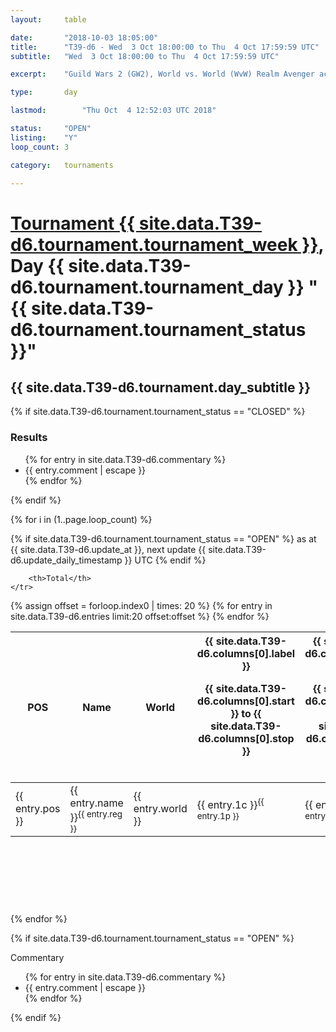 ```yaml
---
layout: 	table

date: 		"2018-10-03 18:05:00"
title: 		"T39-d6 - Wed  3 Oct 18:00:00 to Thu  4 Oct 17:59:59 UTC"
subtitle: 	"Wed  3 Oct 18:00:00 to Thu  4 Oct 17:59:59 UTC"

excerpt:    "Guild Wars 2 (GW2), World vs. World (WvW) Realm Avenger achivement Tournament. \"Every Kill Counts\""

type:       day

lastmod: 		"Thu Oct  4 12:52:03 UTC 2018"

status:     "OPEN"
listing:    "Y"
loop_count: 3

category: 	tournaments

---
```

<div class="table_header">
    <h1><a href="{{ site.data.T39-d6.tournament.week_url }}">Tournament {{ site.data.T39-d6.tournament.tournament_week }}</a>, Day {{ site.data.T39-d6.tournament.tournament_day }} "{{ site.data.T39-d6.tournament.tournament_status }}"</h1>
    <h2>{{ site.data.T39-d6.tournament.day_subtitle }}</h2> 
</div>

{% if site.data.T39-d6.tournament.tournament_status == "CLOSED" %} 
<div class="commentary">
  <h3>Results</h3>
  <ul>
    {% for entry in site.data.T39-d6.commentary %}
    <li class="commentary_list">{{ entry.comment | escape }}</li>
    {% endfor %}
  </ul>
</div>
{% endif %}


{% for i in (1..page.loop_count) %}

{% if site.data.T39-d6.tournament.tournament_status == "OPEN" %} 
<span class="table_nextupdate">as at {{ site.data.T39-d6.update_at }}, next update {{ site.data.T39-d6.update_daily_timestamp }} UTC</span> 
{% endif %}

<table class="day_table">
  <colgroup>
    <col style="width:18px">
    <col style="width:55px">
    <col style="width:55px">
    <col style="width:12px">
    <col style="width:12px">
    <col style="width:12px">
    <col style="width:12px">
    <col style="width:12px">
    <col style="width:12px">
    <col style="width:12px">
    <col style="width:12px">
    <col style="width:12px">
    <col style="width:12px">
    <col style="width:12px">
    <col style="width:12px">
    <col style="width:12px">
    <col style="width:12px">
    <col style="width:12px">
    <col style="width:12px">
    <col style="width:12px">
    <col style="width:12px">
    <col style="width:12px">
    <col style="width:12px">
    <col style="width:12px">
    <col style="width:12px">
    <col style="width:12px">
    <col style="width:12px">
    <col style="width:18px">
  </colgroup>  
  <thead>
    <tr>
        <th>POS</th>
        <th class="AlignLeft">Name</th>
        <th class="AlignLeft">World</th>

<th><div class="label">{{ site.data.T39-d6.columns[0].label }}<p class="onhover">{{ site.data.T39-d6.columns[0].start }} to {{ site.data.T39-d6.columns[0].stop }}</p></div>​</th>
<th><div class="label">{{ site.data.T39-d6.columns[1].label }}<p class="onhover">{{ site.data.T39-d6.columns[1].start }} to {{ site.data.T39-d6.columns[1].stop }}</p></div>​</th>
<th><div class="label">{{ site.data.T39-d6.columns[2].label }}<p class="onhover">{{ site.data.T39-d6.columns[2].start }} to {{ site.data.T39-d6.columns[2].stop }}</p></div>​</th>
<th><div class="label">{{ site.data.T39-d6.columns[3].label }}<p class="onhover">{{ site.data.T39-d6.columns[3].start }} to {{ site.data.T39-d6.columns[3].stop }}</p></div>​</th>
<th><div class="label">{{ site.data.T39-d6.columns[4].label }}<p class="onhover">{{ site.data.T39-d6.columns[4].start }} to {{ site.data.T39-d6.columns[4].stop }}</p></div>​</th>
<th><div class="label">{{ site.data.T39-d6.columns[5].label }}<p class="onhover">{{ site.data.T39-d6.columns[5].start }} to {{ site.data.T39-d6.columns[5].stop }}</p></div>​</th>
<th><div class="label">{{ site.data.T39-d6.columns[6].label }}<p class="onhover">{{ site.data.T39-d6.columns[6].start }} to {{ site.data.T39-d6.columns[6].stop }}</p></div>​</th>
<th><div class="label">{{ site.data.T39-d6.columns[7].label }}<p class="onhover">{{ site.data.T39-d6.columns[7].start }} to {{ site.data.T39-d6.columns[7].stop }}</p></div>​</th>
<th><div class="label">{{ site.data.T39-d6.columns[8].label }}<p class="onhover">{{ site.data.T39-d6.columns[8].start }} to {{ site.data.T39-d6.columns[8].stop }}</p></div>​</th>
<th><div class="label">{{ site.data.T39-d6.columns[9].label }}<p class="onhover">{{ site.data.T39-d6.columns[9].start }} to {{ site.data.T39-d6.columns[9].stop }}</p></div>​</th>
<th><div class="label">{{ site.data.T39-d6.columns[10].label }}<p class="onhover">{{ site.data.T39-d6.columns[10].start }} to {{ site.data.T39-d6.columns[10].stop }}</p></div>​</th>

<th><div class="label">{{ site.data.T39-d6.columns[11].label }}<p class="onhover">{{ site.data.T39-d6.columns[11].start }} to {{ site.data.T39-d6.columns[11].stop }}</p></div>​</th>
<th><div class="label">{{ site.data.T39-d6.columns[12].label }}<p class="onhover">{{ site.data.T39-d6.columns[12].start }} to {{ site.data.T39-d6.columns[12].stop }}</p></div>​</th>
<th><div class="label">{{ site.data.T39-d6.columns[13].label }}<p class="onhover">{{ site.data.T39-d6.columns[13].start }} to {{ site.data.T39-d6.columns[13].stop }}</p></div>​</th>
<th><div class="label">{{ site.data.T39-d6.columns[14].label }}<p class="onhover">{{ site.data.T39-d6.columns[14].start }} to {{ site.data.T39-d6.columns[14].stop }}</p></div>​</th>
<th><div class="label">{{ site.data.T39-d6.columns[15].label }}<p class="onhover">{{ site.data.T39-d6.columns[15].start }} to {{ site.data.T39-d6.columns[15].stop }}</p></div>​</th>
<th><div class="label">{{ site.data.T39-d6.columns[16].label }}<p class="onhover">{{ site.data.T39-d6.columns[16].start }} to {{ site.data.T39-d6.columns[16].stop }}</p></div>​</th>
<th><div class="label">{{ site.data.T39-d6.columns[17].label }}<p class="onhover">{{ site.data.T39-d6.columns[17].start }} to {{ site.data.T39-d6.columns[17].stop }}</p></div>​</th>
<th><div class="label">{{ site.data.T39-d6.columns[18].label }}<p class="onhover">{{ site.data.T39-d6.columns[18].start }} to {{ site.data.T39-d6.columns[18].stop }}</p></div>​</th>
<th><div class="label">{{ site.data.T39-d6.columns[19].label }}<p class="onhover">{{ site.data.T39-d6.columns[19].start }} to {{ site.data.T39-d6.columns[19].stop }}</p></div>​</th>
<th><div class="label">{{ site.data.T39-d6.columns[20].label }}<p class="onhover">{{ site.data.T39-d6.columns[20].start }} to {{ site.data.T39-d6.columns[20].stop }}</p></div>​</th>

<th><div class="label">{{ site.data.T39-d6.columns[21].label }}<p class="onhover">{{ site.data.T39-d6.columns[21].start }} to {{ site.data.T39-d6.columns[21].stop }}</p></div>​</th>
<th><div class="label">{{ site.data.T39-d6.columns[22].label }}<p class="onhover">{{ site.data.T39-d6.columns[22].start }} to {{ site.data.T39-d6.columns[22].stop }}</p></div>​</th>
<th><div class="label">{{ site.data.T39-d6.columns[23].label }}<p class="onhover">{{ site.data.T39-d6.columns[23].start }} to {{ site.data.T39-d6.columns[23].stop }}</p></div>​</th>

        <th>Total</th>
    </tr>
  </thead>
  {% assign offset = forloop.index0 | times: 20 %}
<tbody>
{% for entry in site.data.T39-d6.entries limit:20 offset:offset %}
  <tr>
    <td class="pl{{ entry.pos }}">{{ entry.pos }}</td>
    <td class="AlignLeft">{{ entry.name }}<sup>{{ entry.reg }}</sup></td>
    <td class="AlignLeft">{{ entry.world }}</td>
    <td class="pl{{ entry.1p }}">{{ entry.1c }}<sup>{{ entry.1p }}</sup></td>
    <td class="pl{{ entry.2p }}">{{ entry.2c }}<sup>{{ entry.2p }}</sup></td>
    <td class="pl{{ entry.3p }}">{{ entry.3c }}<sup>{{ entry.3p }}</sup></td>
    <td class="pl{{ entry.4p }}">{{ entry.4c }}<sup>{{ entry.4p }}</sup></td>
    <td class="pl{{ entry.5p }}">{{ entry.5c }}<sup>{{ entry.5p }}</sup></td>
    <td class="pl{{ entry.6p }}">{{ entry.6c }}<sup>{{ entry.6p }}</sup></td>
    <td class="pl{{ entry.7p }}">{{ entry.7c }}<sup>{{ entry.7p }}</sup></td>
    <td class="pl{{ entry.8p }}">{{ entry.8c }}<sup>{{ entry.8p }}</sup></td>
    <td class="pl{{ entry.9p }}">{{ entry.9c }}<sup>{{ entry.9p }}</sup></td>
    <td class="pl{{ entry.10p }}">{{ entry.10c }}<sup>{{ entry.10p }}</sup></td>
    <td class="pl{{ entry.11p }}">{{ entry.11c }}<sup>{{ entry.11p }}</sup></td>
    <td class="pl{{ entry.12p }}">{{ entry.12c }}<sup>{{ entry.12p }}</sup></td>
    <td class="pl{{ entry.13p }}">{{ entry.13c }}<sup>{{ entry.13p }}</sup></td>
    <td class="pl{{ entry.14p }}">{{ entry.14c }}<sup>{{ entry.14p }}</sup></td>
    <td class="pl{{ entry.15p }}">{{ entry.15c }}<sup>{{ entry.15p }}</sup></td>
    <td class="pl{{ entry.16p }}">{{ entry.16c }}<sup>{{ entry.16p }}</sup></td>
    <td class="pl{{ entry.17p }}">{{ entry.17c }}<sup>{{ entry.17p }}</sup></td>
    <td class="pl{{ entry.18p }}">{{ entry.18c }}<sup>{{ entry.18p }}</sup></td>
    <td class="pl{{ entry.19p }}">{{ entry.19c }}<sup>{{ entry.19p }}</sup></td>
    <td class="pl{{ entry.20p }}">{{ entry.20c }}<sup>{{ entry.20p }}</sup></td>
    <td class="pl{{ entry.21p }}">{{ entry.21c }}<sup>{{ entry.21p }}</sup></td>
    <td class="pl{{ entry.22p }}">{{ entry.22c }}<sup>{{ entry.22p }}</sup></td>
    <td class="pl{{ entry.23p }}">{{ entry.23c }}<sup>{{ entry.23p }}</sup></td>
    <td class="pl{{ entry.24p }}">{{ entry.24c }}<sup>{{ entry.24p }}</sup></td>
    <td>{{ entry.total }}</td>
  </tr>
{% endfor %}  
</tbody>
</table>
<div class="leaderboard">
  <script async src="//pagead2.googlesyndication.com/pagead/js/adsbygoogle.js"></script>
  <!-- 728x90 -->
  <ins class="adsbygoogle"
       style="display:inline-block;width:728px;height:90px"
       data-ad-client="ca-pub-3274917281288240"
       data-ad-slot="3870538733"></ins>
  <script>
  (adsbygoogle = window.adsbygoogle || []).push({});
  </script>    
</div>
<br />
{% endfor %}

{% if site.data.T39-d6.tournament.tournament_status == "OPEN" %} 
<div class="commentary">
  <span class="commentary_title">Commentary</span>
  <ul>
    {% for entry in site.data.T39-d6.commentary %}
    <li class="commentary_list">{{ entry.comment | escape }}</li>
    {% endfor %}
  </ul>
</div>
{% endif %}


